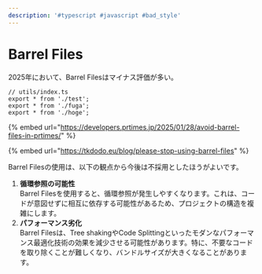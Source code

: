 ```yaml
---
description: '#typescript #javascript #bad_style'
---
```


# Barrel Files

2025年において、Barrel Filesはマイナス評価が多い。

```tsx
// utils/index.ts
export * from './test';
export * from './fuga';
export * from './hoge';
```



{% embed url="https://developers.prtimes.jp/2025/01/28/avoid-barrel-files-in-prtimes/" %}

{% embed url="https://tkdodo.eu/blog/please-stop-using-barrel-files" %}

Barrel Filesの使用は、以下の観点から今後は不採用としたほうがよいです。

1. **循環参照の可能性**\
   Barrel Filesを使用すると、循環参照が発生しやすくなります。これは、コードが意図せずに相互に依存する可能性があるため、プロジェクトの構造を複雑にします。
2. **パフォーマンス劣化**\
   Barrel Filesは、Tree shakingやCode Splittingといったモダンなパフォーマンス最適化技術の効果を減少させる可能性があります。特に、不要なコードを取り除くことが難しくなり、バンドルサイズが大きくなることがあります。



